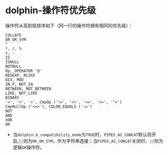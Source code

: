 # dolphin-操作符优先级

操作符从高到低排序如下（同一行的操作符拥有相同的优先级）：

```
COLLATE
OR_OR_SYM
^
*, /, %
+, -
IS
ISNULL
NOTNULL
Op, OPERATOR '@'
REGEXP, RLIKE
DIV, MOD
IN_P, NOT_IN
BETWEEN, NOT_BETWEEN
LIKE, NOT_LIKE
BINARY
'=', '<', '>', CmpOp ('!=', '<>', '<=', '>=', '^=')
CmpNullOp ('<=>'), COLON_EQUALS (':=')
NOT
AND
XOR
OR
```
-   当```dolphin.b_compatibility_mode```为```TRUE```时，```PIPES_AS_CONCAT```默认将开启,```||```则为```OR_OR_SYM```，作为字符串连接；当```PIPES_AS_CONCAT```关闭时，```||```则为逻辑```OR```操作符。